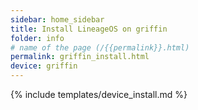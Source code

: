 ```yaml
---
sidebar: home_sidebar
title: Install LineageOS on griffin
folder: info
# name of the page (/{{permalink}}.html)
permalink: griffin_install.html
device: griffin
---
```

{% include templates/device_install.md %}
